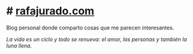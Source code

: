 # # [rafajurado.com](https://rafajurado.com)

Blog personal donde comparto cosas que me parecen interesantes.

*La vida es un ciclo y todo se renueva: el amor, las personas y también la luna llena.*

